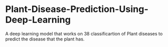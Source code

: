 # Plant-Disease-Prediction-Using-Deep-Learning
A deep learning model that works on 38 classificartion of Plant diseases to predict the disease that the plant has.
